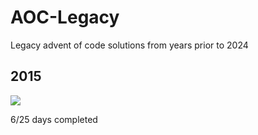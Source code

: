 # AOC-Legacy
Legacy advent of code solutions from years prior to 2024

## 2015
![](https://progress-bar.xyz/24)

6/25 days completed
